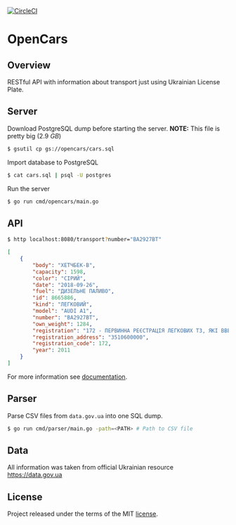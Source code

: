 [![CircleCI](https://circleci.com/gh/opencars-ua/opencars.svg?style=svg)](https://circleci.com/gh/opencars-ua/opencars)

# OpenCars

## Overview

RESTful API with information about transport just using Ukrainian License Plate.

## Server

Download PostgreSQL dump before starting the server. **NOTE:** This file is pretty big (2.9 *GB*)

```sh
$ gsutil cp gs://opencars/cars.sql
```

Import database to PostgreSQL

```sh
$ cat cars.sql | psql -U postgres
```

Run the server

```sh
$ go run cmd/opencars/main.go
```

## API

```sh
$ http localhost:8080/transport?number="BA2927BT"
```

```json
[
    {
        "body": "ХЕТЧБЕК-В",
        "capacity": 1598,
        "color": "СІРИЙ",
        "date": "2018-09-26",
        "fuel": "ДИЗЕЛЬНЕ ПАЛИВО",
        "id": 8665886,
        "kind": "ЛЕГКОВИЙ",
        "model": "AUDI A1",
        "number": "ВА2927ВТ",
        "own_weight": 1284,
        "registration": "172 - ПЕРВИННА РЕЄСТРАЦІЯ ЛЕГКОВИХ ТЗ, ЯКІ ВВЕЗЕНО З-ЗА КОРДОНУ",
        "registration_address": "3510600000",
        "registration_code": 172,
        "year": 2011
    }
]
```

For more information see [documentation](./docs).

## Parser

Parse CSV files from `data.gov.ua` into one SQL dump.

```sh
$ go run cmd/parser/main.go -path=<PATH> # Path to CSV file
```

## Data

All information was taken from official Ukrainian resource https://data.gov.ua

## License
Project released under the terms of the MIT [license](./LICENSE).
